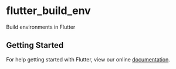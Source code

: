 # flutter_build_env

Build environments in Flutter

## Getting Started

For help getting started with Flutter, view our online
[documentation](https://flutter.io/).

